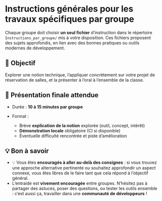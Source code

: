 # Instructions générales pour les travaux spécifiques par groupe

Chaque groupe doit choisir **un seul fichier** d’instruction dans le répertoire `Instructions_par_groupe/` mis à votre disposition. Ces fichiers proposent des sujets approfondis, en lien avec des bonnes pratiques ou outils modernes de développement.

## 🔹 Objectif

Explorer une notion technique, l’appliquer concrètement sur votre projet de réservation de salles, et la présenter à l’oral à l’ensemble de la classe.

## 📅 Présentation finale attendue

* Durée : **10 à 15 minutes par groupe**
* Format :

  * Brève **explication de la notion** explorée (outil, concept, intérêt)
  * **Démonstration locale** obligatoire (CI si disponible)
  * Éventuelle difficulté rencontrée et piste d’amélioration

## 💡 Bon à savoir

* 💡 Vous êtes **encouragés à aller au-delà des consignes** : si vous trouvez une approche alternative pertinente ou souhaitez approfondir un aspect connexe, vous êtes libres de le faire tant que cela répond à l’objectif général.
* L’entraide est **vivement encouragée** entre groupes. N’hésitez pas à partager des astuces, poser des questions, ou tester les outils ensemble : c’est aussi ça, travailler dans une **communauté de développeurs** !
